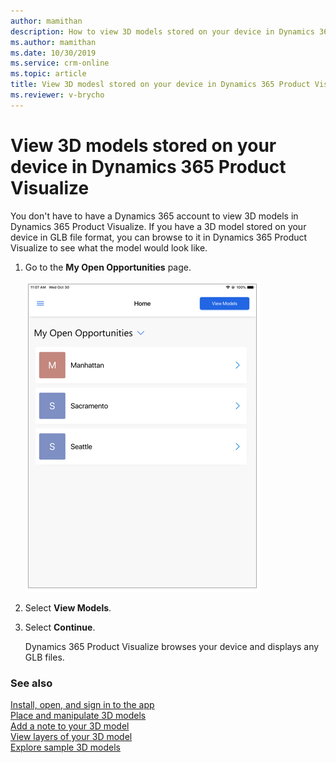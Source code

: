 ```yaml
---
author: mamithan
description: How to view 3D models stored on your device in Dynamics 365 Product Visualize
ms.author: mamithan
ms.date: 10/30/2019
ms.service: crm-online
ms.topic: article
title: View 3D modesl stored on your device in Dynamics 365 Product Visualize
ms.reviewer: v-brycho
---
```


# View 3D models stored on your device in Dynamics 365 Product Visualize

You don't have to have a Dynamics 365 account to view 3D models in Dynamics 365 Product Visualize. If you have a 3D model stored on your device in GLB file format, you can browse to it in Dynamics 365 Product Visualize to see what the model would look like.

1. Go to the **My Open Opportunities** page.

   ![My Open Opportunities screen](media/open-opportunities.PNG "My Open Opportunities screen")
   
2. Select **View Models**.

3. Select **Continue**.
   
   Dynamics 365 Product Visualize browses your device and displays any GLB files.


### See also

[Install, open, and sign in to the app](sign-in.md)<br>
[Place and manipulate 3D models](manipulate-models.md)<br>
[Add a note to your 3D model](add-note.md)<br>
[View layers of your 3D model](layers.md)<br>
[Explore sample 3D models](add-model.md)<br>

